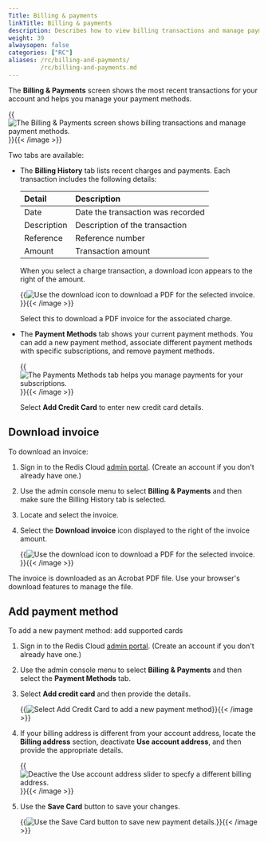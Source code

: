 ```yaml
---
Title: Billing & payments
linkTitle: Billing & payments
description: Describes how to view billing transactions and manage payment methods for Redis Enterprise Cloud subscriptions.   
weight: 39
alwaysopen: false
categories: ["RC"]
aliases: /rc/billing-and-payments/
         /rc/billing-and-payments.md
---
```


The **Billing & Payments** screen shows the most recent transactions for your account and helps you manage your payment methods.

{{<image filename="images/rc/billing-billing-history-tab.png" alt="The Billing & Payments screen shows billing transactions and manage payment methods." >}}{{< /image >}}

Two tabs are available:

- The **Billing History** tab lists recent charges and payments.  Each transaction includes the following details:

    | Detail | Description | 
    |:-------|:------------|
    | Date   | Date the transaction was recorded |
    | Description | Description of the transaction |
    | Reference | Reference number |
    | Amount    | Transaction amount |

    When you select a charge transaction, a download icon appears to the right of the amount.  

    {{<image filename="images/rc/icon-billing-download.png" alt="Use the download icon to download a PDF for the selected invoice." >}}{{< /image >}}

    Select this to download a PDF invoice for the associated charge.

- The **Payment Methods** tab shows your current payment methods.  You can add a new payment method, associate different payment methods with specific subscriptions, and remove payment methods.

    {{<image filename="images/rc/billing-payment-method-tab.png" alt="The Payments Methods tab helps you manage payments for your subscriptions." >}}{{< /image >}}

    Select **Add Credit Card** to enter new credit card details.

## Download invoice

To download an invoice:

1. Sign in to the Redis Cloud [admin portal](https://app.redislabs.com/new/).  (Create an account if you don't already have one.)

2.  Use the admin console menu to select **Billing & Payments** and then make sure the Billing History tab is selected. 

3.  Locate and select the invoice.

4.  Select the **Download invoice** icon displayed to the right of the invoice amount.

    {{<image filename="images/rc/icon-billing-download.png" alt="Use the download icon to download a PDF for the selected invoice." >}}{{< /image >}}

The invoice is downloaded as an Acrobat PDF file.  Use your browser's download features to manage the file.

## Add payment method

To add a new payment method: add supported cards

1. Sign in to the Redis Cloud [admin portal](https://app.redislabs.com/new/).  (Create an account if you don't already have one.)

2.  Use the admin console menu to select **Billing & Payments** and then select the **Payment Methods** tab.

3.  Select **Add credit card** and then provide the details.

    {{<image filename="images/rc/billing-add-credit-card.png" alt="Select Add Credit Card to add a new payment method" >}}{{< /image >}}

4.  If your billing address is different from your account address, locate the **Billing address** section, deactivate **Use account address**, and then provide the appropriate details.

    {{<image filename="images/rc/billing-update-billing-address.png" alt="Deactive the Use account address slider to specfy a different billing address." >}}{{< /image >}}

5.  Use the **Save Card** button to save your changes.

    {{<image filename="images/rc/button-billing-save-card.png" alt="Use the Save Card button to save new payment details." >}}{{< /image >}}
